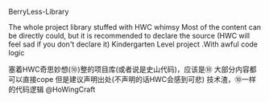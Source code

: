 BerryLess-Library

The whole project library stuffed with HWC whimsy
Most of the content can be directly could, but it is recommended to declare the source (HWC will feel sad if you don't declare it)
Kindergarten Level project .With awful code logic

塞着HWC奇思妙想(⑩)整的项目库(或者说是史山代码)，应该是⑩
大部分内容都可以直接cope 但是建议声明出处(不声明的话HWC会感到可悲)
技术渣，⑩一样的代码逻辑
@HoWingCraft
